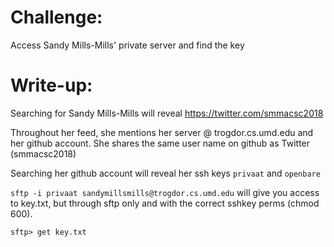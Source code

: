 # Challenge: 
Access Sandy Mills-Mills' private server and find the key

# Write-up:
Searching for Sandy Mills-Mills will reveal https://twitter.com/smmacsc2018

Throughout her feed, she mentions her server @ trogdor.cs.umd.edu and her github account. She shares the same user name on github as Twitter (smmacsc2018)

Searching her github account will reveal her ssh keys `privaat` and `openbare`

`sftp -i privaat sandymillsmills@trogdor.cs.umd.edu`
will give you access to key.txt, but through sftp only and with the correct sshkey perms (chmod 600).

`sftp> get key.txt`
